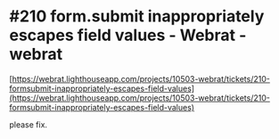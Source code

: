 <!--
id: 116702571
link: http://tumblr.atmos.org/post/116702571/210-form-submit-inappropriately-escapes-field-values
slug: 210-form-submit-inappropriately-escapes-field-values
date: Tue Jun 02 2009 01:10:28 GMT-0700 (PDT)
publish: 2009-06-02
tags: 
title: #210 form.submit inappropriately escapes field values - Webrat - webrat
-->


#210 form.submit inappropriately escapes field values - Webrat - webrat
=======================================================================

[https://webrat.lighthouseapp.com/projects/10503-webrat/tickets/210-formsubmit-inappropriately-escapes-field-values](https://webrat.lighthouseapp.com/projects/10503-webrat/tickets/210-formsubmit-inappropriately-escapes-field-values)

please fix.

